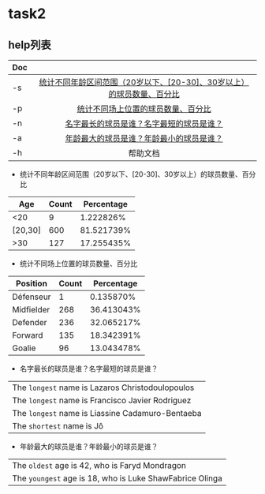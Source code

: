 # task2
## help列表
|   Doc   |         |
| ------------- |:-------------:| 
|  -s  | [统计不同年龄区间范围（20岁以下、[20-30]、30岁以上）的球员数量、百分比](#jump) |
|  -p  | [统计不同场上位置的球员数量、百分比](#jump1)      | 
|  -n | [名字最长的球员是谁？名字最短的球员是谁？](#jump2) |
|  -a | [年龄最大的球员是谁？年龄最小的球员是谁？](#jump3)     | 
|  -h  | 帮助文档      |

- <span id="jump">统计不同年龄区间范围（20岁以下、[20-30]、30岁以上）的球员数量、百分比</span>

|   Age   |  Count   |   Percentage   |
|   ---   |  ---   | ---   |
|<20   |  9 |      1.222826%|
|[20,30] |600 |    81.521739%|
|>30     |127|     17.255435%|

- <span id="jump1">统计不同场上位置的球员数量、百分比</span>

|Position|    Count|   Percentage|
|---|---|---|
|Défenseur|   1|       0.135870%|
Midfielder |  268|     36.413043%
Defender |  236 |    32.065217%
Forward  | 135   |  18.342391%
Goalie   |96     | 13.043478%

- <span id="jump2">名字最长的球员是谁？名字最短的球员是谁？</span>

|   |
|---|
|The `longest` name is Lazaros Christodoulopoulos
|The `longest` name is Francisco Javier Rodriguez
|The `longest` name is Liassine Cadamuro-Bentaeba|
|The `shortest` name is Jô

- <span id="jump3">年龄最大的球员是谁？年龄最小的球员是谁？</span>

|   |
|---|
|The `oldest` age is 42, who is Faryd Mondragon
|The `youngest` age is 18, who is Luke ShawFabrice Olinga
